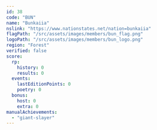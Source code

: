 ```yaml
---
id: 38
code: "BUN"
name: "Bunkaiia"
nslink: "https://www.nationstates.net/nation=bunkaiia"
flagPath: "/src/assets/images/members/bun_flag.png"
logoPath: "/src/assets/images/members/bun_logo.png"
region: "Forest"
verified: false
score:
  rp:
    history: 0
    results: 0
  events:
    lastEditionPoints: 0
    poetry: 0
  bonus:
    host: 0
    extra: 0
manualAchievements:
  - "giant-slayer"
---
```

